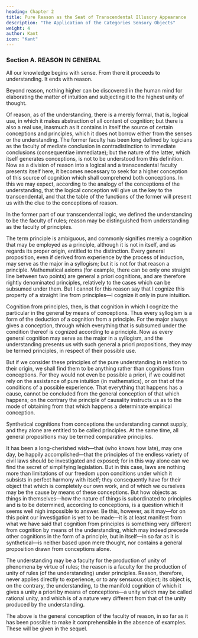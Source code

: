 ```yaml
---
heading: Chapter 2
title: Pure Reason as the Seat of Transcendental Illusory Appearance
description: "The Application of the Categories Sensory Objects"
weight: 4
author: Kant
icon: "Kant"
---
```



### Section A. REASON IN GENERAL

All our knowledge begins with sense. From there it proceeds to understanding. It ends with reason.

Beyond reason, nothing higher can be discovered in the human mind for elaborating the matter of intuition and subjecting it to the highest unity of thought. 

<!-- At this stage of our inquiry it is my duty to give an explanation of this, the highest faculty of cognition, and I confess I find myself here in some difficulty.  -->

Of reason, as of the understanding, there is a merely formal, that is, logical use, in which it makes abstraction of all content of cognition; but there is also a real use, inasmuch as it contains in itself the source of certain conceptions and principles, which it does not borrow either from the senses or the understanding. The former faculty has been long defined by logicians as the faculty of mediate conclusion in contradistinction to immediate conclusions (consequentiae immediatae); but the nature of the latter, which itself generates conceptions, is not to be understood from this definition. Now as a division of reason into a logical and a transcendental faculty presents itself here, it becomes necessary to seek for a higher conception of this source of cognition which shall comprehend both conceptions. In this we may expect, according to the analogy of the conceptions of the understanding, that the logical conception will give us the key to the transcendental, and that the table of the functions of the former will present us with the clue to the conceptions of reason.

In the former part of our transcendental logic, we defined the understanding to be the faculty of rules; reason may be distinguished from understanding as the faculty of principles.

The term principle is ambiguous, and commonly signifies merely a cognition that may be employed as a principle, although it is not in itself, and as regards its proper origin, entitled to the distinction. Every general proposition, even if derived from experience by the process of induction, may serve as the major in a syllogism; but it is not for that reason a principle. Mathematical axioms (for example, there can be only one straight line between two points) are general a priori cognitions, and are therefore rightly denominated principles, relatively to the cases which can be subsumed under them. But I cannot for this reason say that I cognize this property of a straight line from principles—I cognize it only in pure intuition.

Cognition from principles, then, is that cognition in which I cognize the particular in the general by means of conceptions. Thus every syllogism is a form of the deduction of a cognition from a principle. For the major always gives a conception, through which everything that is subsumed under the condition thereof is cognized according to a principle. Now as every general cognition may serve as the major in a syllogism, and the understanding presents us with such general a priori propositions, they may be termed principles, in respect of their possible use.

But if we consider these principles of the pure understanding in relation to their origin, we shall find them to be anything rather than cognitions from conceptions. For they would not even be possible a priori, if we could not rely on the assistance of pure intuition (in mathematics), or on that of the conditions of a possible experience. That everything that happens has a cause, cannot be concluded from the general conception of that which happens; on the contrary the principle of causality instructs us as to the mode of obtaining from that which happens a determinate empirical conception.

Synthetical cognitions from conceptions the understanding cannot supply, and they alone are entitled to be called principles. At the same time, all general propositions may be termed comparative principles.

It has been a long-cherished wish—that (who knows how late), may one day, be happily accomplished—that the principles of the endless variety of civil laws should be investigated and exposed; for in this way alone can we find the secret of simplifying legislation. But in this case, laws are nothing more than limitations of our freedom upon conditions under which it subsists in perfect harmony with itself; they consequently have for their object that which is completely our own work, and of which we ourselves may be the cause by means of these conceptions. But how objects as things in themselves—how the nature of things is subordinated to principles and is to be determined, according to conceptions, is a question which it seems well nigh impossible to answer. Be this, however, as it may—for on this point our investigation is yet to be made—it is at least manifest from what we have said that cognition from principles is something very different from cognition by means of the understanding, which may indeed precede other cognitions in the form of a principle, but in itself—in so far as it is synthetical—is neither based upon mere thought, nor contains a general proposition drawn from conceptions alone.

The understanding may be a faculty for the production of unity of phenomena by virtue of rules; the reason is a faculty for the production of unity of rules (of the understanding) under principles. Reason, therefore, never applies directly to experience, or to any sensuous object; its object is, on the contrary, the understanding, to the manifold cognition of which it gives a unity a priori by means of conceptions—a unity which may be called rational unity, and which is of a nature very different from that of the unity produced by the understanding.

The above is the general conception of the faculty of reason, in so far as it has been possible to make it comprehensible in the absence of examples. These will be given in the sequel.

